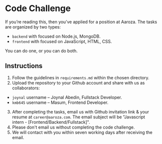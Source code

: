 # Code Challenge

If you’re reading this, then you’ve applied for a position at Aaroza. The tasks are organized by two types:

- `backend` with focused on Node.js, MongoDB.
- `frontend` with focused on JavaScript, HTML, CSS.

You can do one, or you can do both.

## Instructions

1. Follow the guidelines in `requirements.md` within the chosen directory.
2. Upload the repository to your Github account and share with us as collaborators:
  - `joynal` username – Joynal Abedin, Fullstack Developer.
  - `kmb645` username – Masum, Frontend Developer.
3. After completing the tasks, email us with Github invitation link & your resume at `career@aaroza.com`. The email subject will be "Javascript intern - [Frontend/Backend/Fullstack]".
4. Please don't email us without completing the code challenge.
5. We will contact with you within seven working days after receiving the email.
